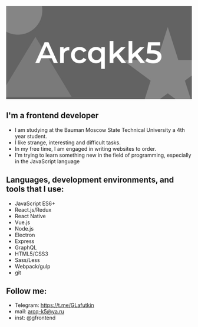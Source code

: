 ![Header](https://github.com/arcqkk5/arcqkk5/blob/main/АВА%20github%20for%20readme.jpg?raw=true)

## I'm a frontend developer
   - I am studying at the Bauman
     Moscow State Technical University a 4th year student.
   - I like strange, interesting and difficult tasks.
   - In my free time, I am engaged in writing websites to order.
   - I'm trying to learn something new in the field of programming, especially in the JavaScript language

## Languages, development environments, and tools that I use:
  - JavaScript ES6+
  - React.js/Redux
  - React Native
  - Vue.js
  - Node.js
  - Electron
  - Express
  - GraphQL
  - HTML5/CSS3
  - Sass/Less
  - Webpack/gulp
  - git

## Follow me:
  - Telegram: https://t.me/GLafutkin
  - mail: arcq-k5@ya.ru
  - inst: @gfrontend
